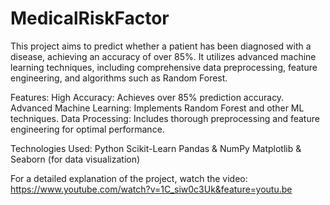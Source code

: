 # MedicalRiskFactor
This project aims to predict whether a patient has been diagnosed with a disease, achieving an accuracy of over 85%. It utilizes advanced machine learning techniques, including comprehensive data preprocessing, feature engineering, and algorithms such as Random Forest.

Features: High Accuracy: Achieves over 85% prediction accuracy. Advanced Machine Learning: Implements Random Forest and other ML techniques. Data Processing: Includes thorough preprocessing and feature engineering for optimal performance.

Technologies Used: Python Scikit-Learn Pandas & NumPy Matplotlib & Seaborn (for data visualization)

For a detailed explanation of the project, watch the video: https://www.youtube.com/watch?v=1C_siw0c3Uk&feature=youtu.be
